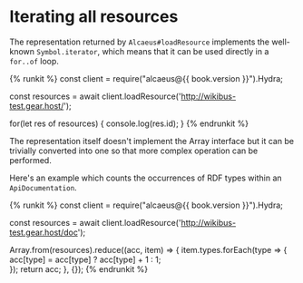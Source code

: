 # Iterating all resources

The representation returned by `Alcaeus#loadResource` implements the well-known `Symbol.iterator`, which means
that it can be used directly in a `for..of` loop.

{% runkit %}
const client = require("alcaeus@{{ book.version }}").Hydra;

const resources = await client.loadResource('http://wikibus-test.gear.host/');

for(let res of resources) {
  console.log(res.id);
}
{% endrunkit %}

The representation itself doesn't implement the Array interface but it can be trivially converted into one
so that more complex operation can be performed. 

Here's an example which counts the occurrences of RDF types within an `ApiDocumentation`.

{% runkit %} 
const client = require("alcaeus@{{ book.version }}").Hydra;

const resources = await client.loadResource('http://wikibus-test.gear.host/doc');

Array.from(resources).reduce((acc, item) => {
            item.types.forEach(type => {
                acc[type] = acc[type] ? acc[type] + 1 : 1;            
            });
            return acc;
         }, {});
{% endrunkit %}
